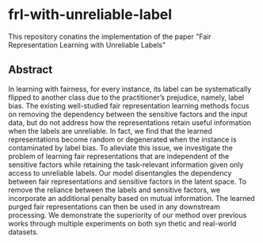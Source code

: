 # frl-with-unreliable-label


This repository conatins the implementation of the paper "Fair Representation Learning with Unreliable Labels"


## Abstract

In learning with fairness, for every instance, its label can be systematically flipped to another class due to the practitioner’s prejudice, namely, label bias. The existing well-studied fair representation learning methods focus on removing the dependency between the sensitive factors and the input data, but do not address how the representations retain useful information when the labels are unreliable. In fact, we find that the learned representations become random or degenerated when the instance is contaminated by label bias. To alleviate this issue, we investigate the problem of learning fair representations that are independent of the sensitive factors while retaining the task-relevant information given only access to unreliable labels. Our model disentangles the dependency between fair representations and sensitive factors in the latent space. To remove the reliance between the labels and sensitive factors, we incorporate an additional penalty based on mutual information. The learned purged fair representations can then be used in any downstream processing. We demonstrate the superiority of our method over previous works through multiple experiments on both syn thetic and real-world datasets.



